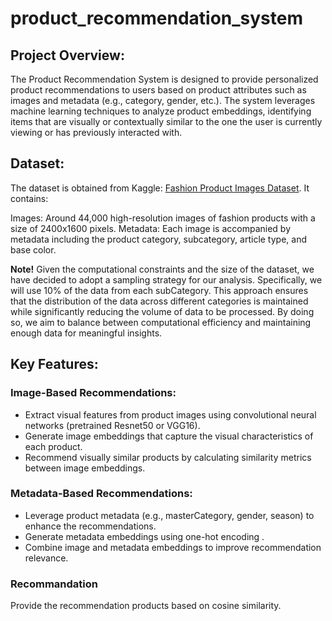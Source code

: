 # product_recommendation_system

## Project Overview:
The Product Recommendation System is designed to provide personalized product recommendations to users based on product attributes such as images and metadata (e.g., category, gender, etc.). The system leverages machine learning techniques to analyze product embeddings, identifying items that are visually or contextually similar to the one the user is currently viewing or has previously interacted with.

## Dataset:
The dataset is obtained from Kaggle: [Fashion Product Images Dataset](https://www.kaggle.com/datasets/paramaggarwal/fashion-product-images-dataset). It contains:

Images: Around 44,000 high-resolution images of fashion products with a size of 2400x1600 pixels.
Metadata: Each image is accompanied by metadata including the product category, subcategory, article type, and base color.

**Note!** Given the computational constraints and the size of the dataset, we have decided to adopt a sampling strategy for our analysis. Specifically, we will use 10% of the data from each subCategory. This approach ensures that the distribution of the data across different categories is maintained while significantly reducing the volume of data to be processed. By doing so, we aim to balance between computational efficiency and maintaining enough data for meaningful insights.

## Key Features:
### Image-Based Recommendations:

* Extract visual features from product images using convolutional neural networks (pretrained Resnet50 or VGG16).
* Generate image embeddings that capture the visual characteristics of each product.
* Recommend visually similar products by calculating similarity metrics between image embeddings.

### Metadata-Based Recommendations:

* Leverage product metadata (e.g., masterCategory, gender, season) to enhance the recommendations.
* Generate metadata embeddings using one-hot encoding .
* Combine image and metadata embeddings to improve recommendation relevance.

### Recommandation

Provide the recommendation products based on cosine similarity.
